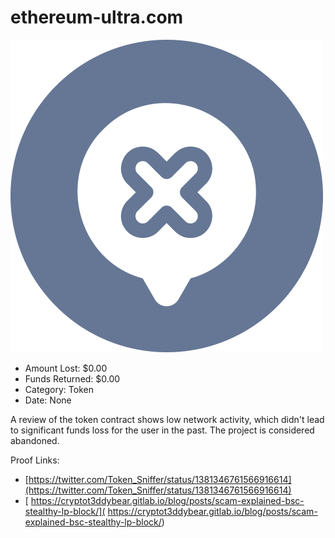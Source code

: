 # ethereum-ultra.com
![ethereum-ultra.com](/rektimages/ethereum-ultra.com.png)
- Amount Lost: $0.00
- Funds Returned: $0.00
- Category: Token
- Date: None

A review of the token contract shows low network activity, which didn't lead to significant funds loss for the user in the past. The project is considered abandoned.

  



Proof Links:
- [https://twitter.com/Token_Sniffer/status/1381346761566916614](https://twitter.com/Token_Sniffer/status/1381346761566916614)
- [ https://cryptot3ddybear.gitlab.io/blog/posts/scam-explained-bsc-stealthy-lp-block/]( https://cryptot3ddybear.gitlab.io/blog/posts/scam-explained-bsc-stealthy-lp-block/)


